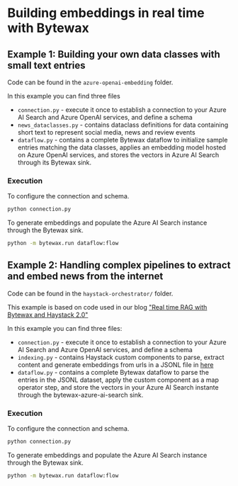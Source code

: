 # Building embeddings in real time with Bytewax

## Example 1: Building your own data classes with small text entries

Code can be found in the `azure-openai-embedding` folder.

In this example you can find three files

* `connection.py` - execute it once to establish a connection to your Azure AI Search and Azure OpenAI services, and define a schema
* `news_dataclasses.py` - contains dataclass definitions for data containing short text to represent social media, news and review events
* `dataflow.py` - contains a complete Bytewax dataflow to initialize sample entries matching the data classes, applies an embedding model hosted on Azure OpenAI services, and stores the vectors in Azure AI Search through its Bytewax sink.

### Execution

To configure the connection and schema.


```bash
python connection.py
```

To generate embeddings and populate the Azure AI Search instance through the Bytewax sink.

```bash
python -m bytewax.run dataflow:flow
```


## Example 2: Handling complex pipelines to extract and embed news from the internet

Code can be found in the `haystack-orchestrator/` folder.

This example is based on code used in our blog ["Real time RAG with Bytewax and Haystack 2.0"](https://bytewax.io/blog/real-time-rag-with-bytewax-and-haystack-2-0)

In this example you can find three files:

* `connection.py` - execute it once to establish a connection to your Azure AI Search and Azure OpenAI services, and define a schema
* `indexing.py` - contains Haystack custom components to parse, extract content and generate embeddings from urls in a JSONL file in [here](./data/news_out.jsonl)
* `dataflow.py` - contains a complete Bytewax dataflow to parse the entries in the JSONL dataset, apply the custom component as a map operator step, and store the vectors in your Azure AI Search instante through the bytewax-azure-ai-search sink.

### Execution

To configure the connection and schema.


```bash
python connection.py
```

To generate embeddings and populate the Azure AI Search instance through the Bytewax sink.

```bash
python -m bytewax.run dataflow:flow
```

